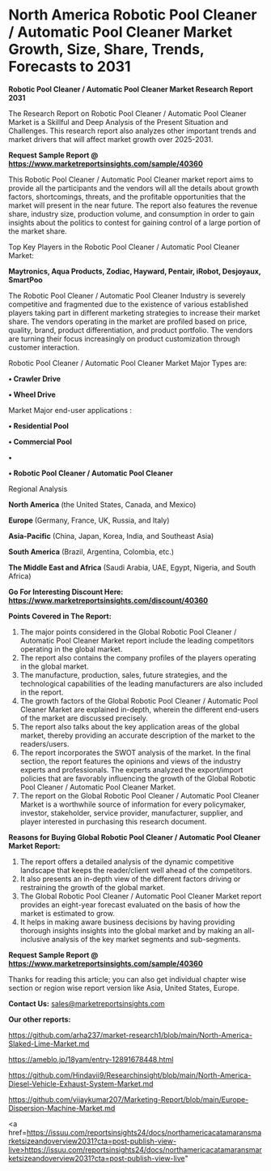 # North America Robotic Pool Cleaner / Automatic Pool Cleaner Market Growth, Size, Share, Trends, Forecasts to 2031

<strong>Robotic Pool Cleaner / Automatic Pool Cleaner Market Research Report 2031</strong>

The Research Report on Robotic Pool Cleaner / Automatic Pool Cleaner Market is a Skillful and Deep Analysis of the Present Situation and Challenges. This research report also analyzes other important trends and market drivers that will affect market growth over 2025-2031.

<strong>Request Sample Report @ <a href=https://www.marketreportsinsights.com/sample/40360>https://www.marketreportsinsights.com/sample/40360</a></strong>

This Robotic Pool Cleaner / Automatic Pool Cleaner market report aims to provide all the participants and the vendors will all the details about growth factors, shortcomings, threats, and the profitable opportunities that the market will present in the near future. The report also features the revenue share, industry size, production volume, and consumption in order to gain insights about the politics to contest for gaining control of a large portion of the market share.

Top Key Players in the Robotic Pool Cleaner / Automatic Pool Cleaner Market:

<strong>Maytronics, Aqua Products, Zodiac, Hayward, Pentair, iRobot, Desjoyaux, SmartPoo</strong>

The Robotic Pool Cleaner / Automatic Pool Cleaner Industry is severely competitive and fragmented due to the existence of various established players taking part in different marketing strategies to increase their market share. The vendors operating in the market are profiled based on price, quality, brand, product differentiation, and product portfolio. The vendors are turning their focus increasingly on product customization through customer interaction.

Robotic Pool Cleaner / Automatic Pool Cleaner Market Major Types are:

<strong>•  Crawler Drive

•  Wheel Drive</strong>

Market Major end-user applications :

<strong>•  Residential Pool

•  Commercial Pool

•  

•  Robotic Pool Cleaner / Automatic Pool Cleaner</strong>

Regional Analysis

</u><strong><b>North America</b></strong> (the United States, Canada, and Mexico)

<strong><b>Europe </b></strong>(Germany, France, UK, Russia, and Italy)

<strong><b>Asia-Pacific</b></strong> (China, Japan, Korea, India, and Southeast Asia)

<strong><b>South America</b></strong> (Brazil, Argentina, Colombia, etc.)

<strong><b>The Middle East and Africa</b></strong> (Saudi Arabia, UAE, Egypt, Nigeria, and South Africa)

<strong>Go For Interesting Discount Here: <a href=https://www.marketreportsinsights.com/discount/40360>https://www.marketreportsinsights.com/discount/40360</a></strong>

<strong>Points Covered in The Report:</strong>
<ol>
  <li>The major points considered in the Global Robotic Pool Cleaner / Automatic Pool Cleaner Market report include the leading competitors operating in the global market.</li>
  <li>The report also contains the company profiles of the players operating in the global market.</li>
  <li>The manufacture, production, sales, future strategies, and the technological capabilities of the leading manufacturers are also included in the report.</li>
  <li>The growth factors of the Global Robotic Pool Cleaner / Automatic Pool Cleaner Market are explained in-depth, wherein the different end-users of the market are discussed precisely.</li>
  <li>The report also talks about the key application areas of the global market, thereby providing an accurate description of the market to the readers/users.</li>
  <li>The report incorporates the SWOT analysis of the market. In the final section, the report features the opinions and views of the industry experts and professionals. The experts analyzed the export/import policies that are favorably influencing the growth of the Global Robotic Pool Cleaner / Automatic Pool Cleaner Market.</li>
  <li>The report on the Global Robotic Pool Cleaner / Automatic Pool Cleaner Market is a worthwhile source of information for every policymaker, investor, stakeholder, service provider, manufacturer, supplier, and player interested in purchasing this research document.</li>
</ol>
<strong>Reasons for Buying Global Robotic Pool Cleaner / Automatic Pool Cleaner Market Report:</strong>

<ol>
  <li>The report offers a detailed analysis of the dynamic competitive landscape that keeps the reader/client well ahead of the competitors.</li>
  <li>It also presents an in-depth view of the different factors driving or restraining the growth of the global market.</li>
  <li>The Global Robotic Pool Cleaner / Automatic Pool Cleaner Market report provides an eight-year forecast evaluated on the basis of how the market is estimated to grow.</li>
  <li>It helps in making aware business decisions by having providing thorough insights insights into the global market and by making an all-inclusive analysis of the key market segments and sub-segments.</li>
</ol>
<strong>Request Sample Report @ <a href=https://www.marketreportsinsights.com/sample/40360>https://www.marketreportsinsights.com/sample/40360</a></strong>


Thanks for reading this article; you can also get individual chapter wise section or region wise report version like Asia, United States, Europe.

<strong>Contact Us:</strong>
sales@marketreportsinsights.com

<strong>Our other reports:</strong>

<a href=https://github.com/arha237/market-research1/blob/main/North-America-Slaked-Lime-Market.md>https://github.com/arha237/market-research1/blob/main/North-America-Slaked-Lime-Market.md</a>

<a href=https://ameblo.jp/18yam/entry-12891678448.html>https://ameblo.jp/18yam/entry-12891678448.html</a>

<a href=https://github.com/Hindavii9/Researchinsight/blob/main/North-America-Diesel-Vehicle-Exhaust-System-Market.md>https://github.com/Hindavii9/Researchinsight/blob/main/North-America-Diesel-Vehicle-Exhaust-System-Market.md</a>

<a href=https://github.com/vijaykumar207/Marketing-Report/blob/main/Europe-Dispersion-Machine-Market.md>https://github.com/vijaykumar207/Marketing-Report/blob/main/Europe-Dispersion-Machine-Market.md</a>

<a href=https://issuu.com/reportsinsights24/docs/northamericacatamaransmarketsizeandoverview2031?cta=post-publish-view-live>https://issuu.com/reportsinsights24/docs/northamericacatamaransmarketsizeandoverview2031?cta=post-publish-view-live</a>"
